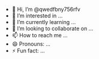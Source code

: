- 👋 Hi, I’m @qwedfbny756rfv
- 👀 I’m interested in ...
- 🌱 I’m currently learning ...
- 💞️ I’m looking to collaborate on ...
- 📫 How to reach me ...
- 😄 Pronouns: ...
- ⚡ Fun fact: ...

<!---
qwedfbny756rfv/qwedfbny756rfv is a ✨ special ✨ repository because its `README.md` (this file) appears on your GitHub profile.
You can click the Preview link to take a look at your changes.
--->
